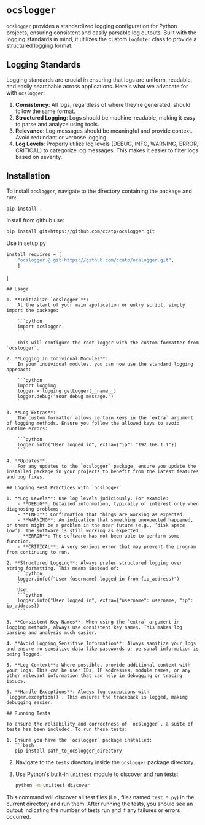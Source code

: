 
# `ocslogger`

`ocslogger` provides a standardized logging configuration for Python projects, ensuring consistent and easily parsable log outputs. Built with the logging standards in mind, it utilizes the custom `Logfmter` class to provide a structured logging format.

## Logging Standards

Logging standards are crucial in ensuring that logs are uniform, readable, and easily searchable across applications. Here's what we advocate for with `ocslogger`:

1. **Consistency**: All logs, regardless of where they're generated, should follow the same format.
2. **Structured Logging**: Logs should be machine-readable, making it easy to parse and analyze using tools.
3. **Relevance**: Log messages should be meaningful and provide context. Avoid redundant or verbose logging.
4. **Log Levels**: Properly utilize log levels (DEBUG, INFO, WARNING, ERROR, CRITICAL) to categorize log messages. This makes it easier to filter logs based on severity.

## Installation

To install `ocslogger`, navigate to the directory containing the package and run:

```bash
pip install .
```

Install from github use:

```bash
pip install git+https://github.com/ccatp/ocslogger.git
```

Use in setup.py

``` bash
install_requires = [
    "ocslogger @ git+https://github.com/ccatp/ocslogger.git",
    ]
```
]
```
## Usage

1. **Initialize `ocslogger`**:
    At the start of your main application or entry script, simply import the package:

    ```python
    import ocslogger
    ```

    This will configure the root logger with the custom formatter from `ocslogger`.

2. **Logging in Individual Modules**:
    In your individual modules, you can now use the standard logging approach:

    ```python
    import logging
    logger = logging.getLogger(__name__)
    logger.debug("Your debug message.")
    ```

3. **Log Extras**:
    The custom formatter allows certain keys in the `extra` argument of logging methods. Ensure you follow the allowed keys to avoid runtime errors:

    ```python
    logger.info("User logged in", extra={"ip": "192.168.1.1"})
    ```

4. **Updates**:
    For any updates to the `ocslogger` package, ensure you update the installed package in your projects to benefit from the latest features and bug fixes.

## Logging Best Practices with `ocslogger`

1. **Log Levels**: Use log levels judiciously. For example:
    - **DEBUG**: Detailed information, typically of interest only when diagnosing problems.
    - **INFO**: Confirmation that things are working as expected.
    - **WARNING**: An indication that something unexpected happened, or there might be a problem in the near future (e.g., ‘disk space low’). The software is still working as expected.
    - **ERROR**: The software has not been able to perform some function.
    - **CRITICAL**: A very serious error that may prevent the program from continuing to run.

2. **Structured Logging**: Always prefer structured logging over string formatting. This means instead of:
    ```python
    logger.info(f"User {username} logged in from {ip_address}")
    ```
    Use:
    ```python
    logger.info("User logged in", extra={"username": username, "ip": ip_address})
    ```

3. **Consistent Key Names**: When using the `extra` argument in logging methods, always use consistent key names. This makes log parsing and analysis much easier.

4. **Avoid Logging Sensitive Information**: Always sanitize your logs and ensure no sensitive data like passwords or personal information is being logged.

5. **Log Context**: Where possible, provide additional context with your logs. This can be user IDs, IP addresses, module names, or any other relevant information that can help in debugging or tracing issues.

6. **Handle Exceptions**: Always log exceptions with `logger.exception()`. This ensures the traceback is logged, making debugging easier.

## Running Tests

To ensure the reliability and correctness of `ocslogger`, a suite of tests has been included. To run these tests:

1. Ensure you have the `ocslogger` package installed:
   ```bash
   pip install path_to_ocslogger_directory
   ```

2. Navigate to the `tests` directory inside the `ocslogger` package directory.

3. Use Python's built-in `unittest` module to discover and run tests:
   ```bash
   python -m unittest discover
   ```

This command will discover all test files (i.e., files named `test_*.py`) in the current directory and run them. After running the tests, you should see an output indicating the number of tests run and if any failures or errors occurred.
